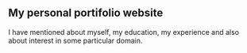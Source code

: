 ## My personal portifolio website

I have mentioned about myself, my education, my experience and also about interest in some particular domain.
